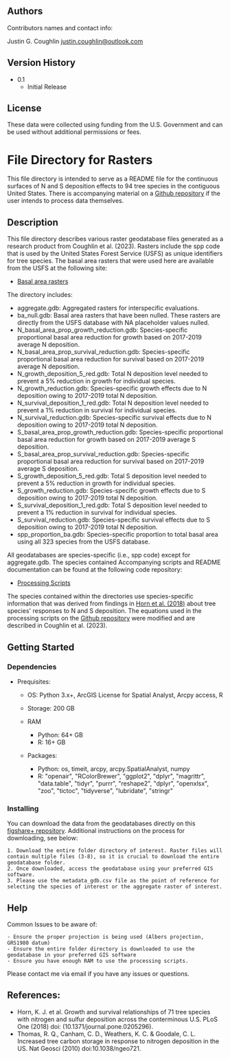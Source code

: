 ## Authors

Contributors names and contact info:

Justin G. Coughlin
justin.coughlin@outlook.com

## Version History

* 0.1
    * Initial Release

## License

These data were collected using funding from the U.S. Government and can be used without additional permissions or fees. 

# File Directory for Rasters
This file directory is intended to serve as a README file for the continuous surfaces of N and S deposition effects to 94 tree species in the contiguous United States.
There is accompanying material on a [Github repository](https://github.com/Justin-Coughlin/air_pollution_effects_trees) if the user intends to process data themselves.

## Description
This file directory describes various raster geodatabase files generated as a research product from Coughlin et al. (2023).
Rasters include the spp code that is used by the United States Forest Service (USFS) as unique identifiers for tree species. 
The basal area rasters that were used here are available from the USFS at the following site:
* [Basal area rasters](https://www.fs.usda.gov/rds/archive/catalog/RDS-2013-0013)

The directory includes:

* aggregate.gdb: Aggregated rasters for interspecific evaluations. 
* ba_null.gdb: Basal area rasters that have been nulled. These rasters are directly from the USFS database with NA placeholder values nulled.
* N_basal_area_prop_growth_reduction.gdb: Species-specific proportional basal area reduction for growth based on 2017-2019 average N deposition.
* N_basal_area_prop_survival_reduction.gdb: Species-specific proportional basal area reduction for survival based on 2017-2019 average N deposition.
* N_growth_deposition_5_red.gdb: Total N deposition level needed to prevent a 5% reduction in growth for individual species.
* N_growth_reduction.gdb: Species-specific growth effects due to N deposition owing to 2017-2019 total N deposition.
* N_survival_deposition_1_red.gdb: Total N deposition level needed to prevent a 1% reduction in survival for individual species.
* N_survival_reduction.gdb: Species-specific survival effects due to N deposition owing to 2017-2019 total N deposition.
* S_basal_area_prop_growth_reduction.gdb: Species-specific proportional basal area reduction for growth based on 2017-2019 average S deposition.
* S_basal_area_prop_survival_reduction.gdb: Species-specific proportional basal area reduction for survival based on 2017-2019 average S deposition.
* S_growth_deposition_5_red.gdb: Total S deposition level needed to prevent a 5% reduction in growth for individual species.
* S_growth_reduction.gdb: Species-specific growth effects due to S deposition owing to 2017-2019 total N deposition.
* S_survival_deposition_1_red.gdb: Total S deposition level needed to prevent a 1% reduction in survival for individual species.
* S_survival_reduction.gdb: Species-specific survival effects due to S deposition owing to 2017-2019 total N deposition.
* spp_proportion_ba.gdb: Species-specific proportion to total basal area using all 323 species from the USFS database.

All geodatabases are species-specific (i.e., spp code) except for aggregate.gdb. The species contained Accompanying scripts and README documentation can be found at the following code repository:
* [Processing Scripts](https://github.com/Justin-Coughlin/air_pollution_effects_trees)

The species contained within the directories use species-specific information that was derived from findings in [Horn et al. (2018)](https://doi.org/10.1371/journal.pone.0205296) about tree species' responses to N and S deposition. The equations used in the processing scripts on the [Github repository](https://github.com/Justin-Coughlin/air_pollution_effects_trees) were modified and are described in Coughlin et al. (2023).

## Getting Started

### Dependencies

* Prequisites:
    * OS: Python 3.x+, ArcGIS License for Spatial Analyst, Arcpy access, R

    * Storage: 200 GB

    * RAM 
        * Python: 64+ GB
        * R: 16+ GB

    * Packages: 
        * Python: os, timeit, arcpy, arcpy.SpatialAnalyst, numpy
        * R: "openair", "RColorBrewer", "ggplot2", "dplyr", "magrittr", "data.table", "tidyr", "purrr", "reshape2", "dplyr", "openxlsx", "zoo", "tictoc", "tidyverse", "lubridate", "stringr"

### Installing
You can download the data from the geodatabases directly on this [figshare+ repository](https://github.com/Justin-Coughlin/air_pollution_effects_trees).
Additional instructions on the process for downloading, see below: 
```
1. Download the entire folder directory of interest. Raster files will 
contain multiple files (3-8), so it is crucial to download the entire geodatabase folder.
2. Once downloaded, access the geodatabase using your preferred GIS software.
3. Please use the metadata_gdb.csv file as the point of reference for 
selecting the species of interest or the aggregate raster of interest.
```
## Help

Common Issues to be aware of:
```
- Ensure the proper projection is being used (Albers projection, GRS1980 datum) 
- Ensure the entire folder directory is downloaded to use the geodatabase in your preferred GIS software
- Ensure you have enough RAM to use the processing scripts.
```
Please contact me via email if you have any issues or questions.

## References:

* Horn, K. J. et al. Growth and survival relationships of 71 tree species with nitrogen and sulfur deposition across the conterminous U.S. PLoS One (2018) doi: (10.1371/journal.pone.0205296).
* Thomas, R. Q., Canham, C. D., Weathers, K. C. & Goodale, C. L. Increased tree carbon storage in response to nitrogen deposition in the US. Nat Geosci (2010) doi:10.1038/ngeo721.
